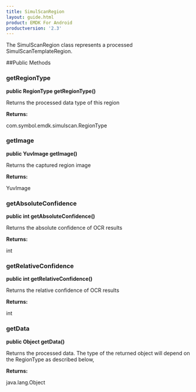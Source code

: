 ```yaml
---
title: SimulScanRegion
layout: guide.html
product: EMDK For Android
productversion: '2.3'
---
```


The SimulScanRegion class represents a processed SimulScanTemplateRegion.

##Public Methods

### getRegionType

**public RegionType getRegionType()**

Returns the processed data type of this region

**Returns:**

com.symbol.emdk.simulscan.RegionType

### getImage

**public YuvImage getImage()**

Returns the captured region image

**Returns:**

YuvImage

### getAbsoluteConfidence

**public int getAbsoluteConfidence()**

Returns the absolute confidence of OCR results

**Returns:**

int

### getRelativeConfidence

**public int getRelativeConfidence()**

Returns the relative confidence of OCR results

**Returns:**

int

### getData

**public Object getData()**

Returns the processed data.
 The type of the returned object will depend on the RegionType as described below,
 

**Returns:**

java.lang.Object










